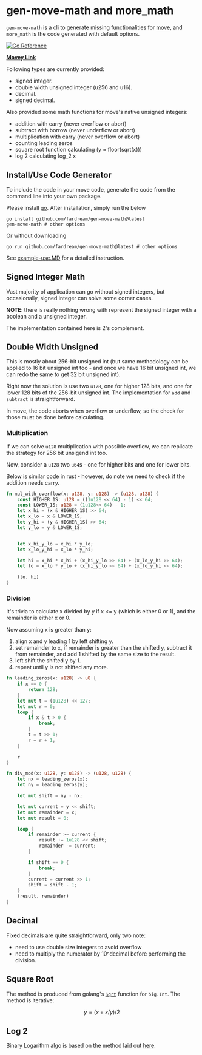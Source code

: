 # gen-move-math and more_math

`gen-move-math` is a cli to generate missing functionalities for [move](https://github.com/move-language/move), and `more_math` is the code generated with default options.

[![Go Reference](https://pkg.go.dev/badge/github.com/fardream/gen-move-math.svg)](https://pkg.go.dev/github.com/fardream/gen-move-math)

[**Movey Link**](https://www.movey.net/packages/more_math)

Following types are currently provided:

- signed integer.
- double width unsigned integer (u256 and u16).
- decimal.
- signed decimal.

Also provided some math functions for move's native unsigned integers:

- addition with carry (never overflow or abort)
- subtract with borrow (never underflow or abort)
- multiplication with carry (never overflow or abort)
- counting leading zeros
- square root function calculating (y = floor(sqrt(x)))
- log 2 calculating log_2 x

## Install/Use Code Generator

To include the code in your move code, generate the code from the command line into your own package.

Please install [go](https://go.dev). After installation, simply run the below

```shell
go install github.com/fardream/gen-move-math@latest
gen-move-math # other options
```

Or without downloading

```shell
go run github.com/fardream/gen-move-math@latest # other options
```

See [example-use.MD](./example-use.MD) for a detailed instruction.

## Signed Integer Math

Vast majority of application can go without signed integers, but occasionally, signed integer can solve some corner cases.

**NOTE**: there is really nothing wrong with represent the signed integer with a boolean and a unsigned integer.

The implementation contained here is 2's complement.

## Double Width Unsigned

This is mostly about 256-bit unsigned int (but same methodology can be applied to 16 bit unsigned int too - and once we have 16 bit unsigned int, we can redo the same to get 32 bit unsigned int).

Right now the solution is use two `u128`, one for higher 128 bits, and one for lower 128 bits of the 256-bit unsigned int. The implementation for `add` and `subtract` is straightforward.

In move, the code aborts when overflow or underflow, so the check for those must be done before calculating.

### Multiplication

If we can solve `u128` multiplication with possible overflow, we can replicate the strategy for 256 bit unsigend int too.

Now, consider a `u128` two `u64`s - one for higher bits and one for lower bits.

Below is similar code in rust - however, do note we need to check if the addition needs carry.

```rust
fn mul_with_overflow(x: u128, y: u128) -> (u128, u128) {
    const HIGHER_1S: u128 = ((1u128 << 64) - 1) << 64;
    const LOWER_1S: u128 = (1u128<< 64) - 1;
    let x_hi = (x & HIGHER_1S) >> 64;
    let x_lo = x & LOWER_1S;
    let y_hi = (y & HIGHER_1S) >> 64;
    let y_lo = y & LOWER_1S;


    let x_hi_y_lo = x_hi * y_lo;
    let x_lo_y_hi = x_lo * y_hi;

    let hi = x_hi * x_hi + (x_hi_y_lo >> 64) + (x_lo_y_hi >> 64);
    let lo = x_lo * y_lo + (x_hi_y_lo << 64) + (x_lo_y_hi << 64);

    (lo, hi)
}
```

### Division

It's trivia to calculate x divided by y if x <= y (which is either 0 or 1), and the remainder is either x or 0.

Now assuming x is greater than y:

1. align x and y leading 1 by left shifting y.
1. set remainder to x, if remainder is greater than the shifted y, subtract it from remainder, and add 1 shifted by the same size to the result.
1. left shift the shifted y by 1.
1. repeat until y is not shifted any more.

```rust
fn leading_zeros(x: u128) -> u8 {
    if x == 0 {
        return 128;
    }
    let mut t = (1u128) << 127;
    let mut r = 0;
    loop {
        if x & t > 0 {
            break;
        }
        t = t >> 1;
        r = r + 1;
    }

    r
}

fn div_mod(x: u128, y: u128) -> (u128, u128) {
    let nx = leading_zeros(x);
    let ny = leading_zeros(y);

    let mut shift = ny - nx;

    let mut current = y << shift;
    let mut remainder = x;
    let mut result = 0;

    loop {
        if remainder >= current {
            result += 1u128 << shift;
            remainder -= current;
        }

        if shift == 0 {
            break;
        }
        current = current >> 1;
        shift = shift - 1;
    }
    (result, remainder)
}
```

## Decimal

Fixed decimals are quite straightforward, only two note:

- need to use double size integers to avoid overflow
- need to multiply the numerator by 10^decimal before performing the division.

## Square Root

The method is produced from golang's [`Sqrt`](https://pkg.go.dev/math/big#Int.Sqrt) function for `big.Int`. The method is iterative:

$$
y = (x + x / y) / 2
$$

## Log 2

Binary Logarithm algo is based on the method laid out [here](https://en.wikipedia.org/wiki/Binary_logarithm).
